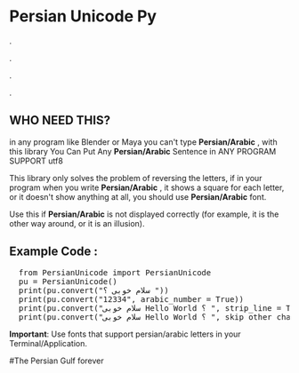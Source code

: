 # Persian Unicode Py 
.

.

.

.
## WHO NEED THIS?

in any program like Blender or Maya you can't type **Persian/Arabic** , with this library You Can Put Any **Persian/Arabic** Sentence in ANY PROGRAM SUPPORT utf8


This library only solves the problem of reversing the letters, if in your program when you write **Persian/Arabic** , it shows a square for each letter, or it doesn't show anything at all, you should use **Persian/Arabic** font.

Use this if **Persian/Arabic** is not displayed correctly (for example, it is the other way around, or it is an illusion).


## Example Code :
<pre>
  from PersianUnicode import PersianUnicode
  pu = PersianUnicode()
  print(pu.convert("سلام خوبی ؟ "))                                       # Common Use 
  print(pu.convert("12334", arabic_number = True))                      # replace EN number with Arabic Number
  print(pu.convert("سلام خوبی Hello World ؟ ", strip_line = True))        # Use strip() in every line
  print(pu.convert("سلام خوبی Hello World ؟ ", skip_other_char = True))   # skip char exclude persian/arabic, "skip_other_char" skip EN letters too
</pre>

**Important**: Use fonts that support persian/arabic letters in your Terminal/Application.


#The Persian Gulf forever
